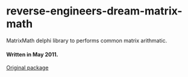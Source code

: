 # reverse-engineers-dream-matrix-math

MatrixMath delphi library to performs common matrix arithmatic.

#### Written in May 2011.

[Original package](https://defacto2.net/f/ac24c5e)
